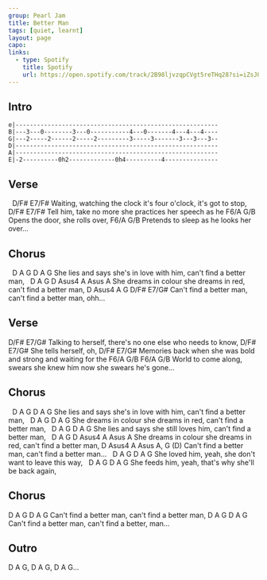 ```yaml
---
group: Pearl Jam
title: Better Man
tags: [quiet, learnt]
layout: page
capo: 
links: 
  - type: Spotify
    title: Spotify
    url: https://open.spotify.com/track/2B98ljvzqpCVgt5reTHq28?si=iZsJ0mRtTWmf9OFGs7emow
---
```


## Intro

```chordpro
e|---------------------------------------------------------
B|---3---0--------3---0-----------4---0-------4---4---4----
G|---2-----2------2-----2---------3-----3-------3---3---3--
D|---------------------------------------------------------
A|---------------------------------------------------------
E|-2----------0h2-------------0h4----------4---------------
```

## Verse

&nbsp;    D/F#                              E7/F#
Waiting, watching the clock it's four o'clock, it's got to stop,
&nbsp;    D/F#                        E7/F#
Tell him, take no more she practices her speech as he
F6/A            G/B
Opens the door, she rolls over,
F6/A                    G/B
Pretends to sleep as he looks her over...

## Chorus

&nbsp;    D             A             G         D                 A          G
She lies and says she's in love with him, can't find a better man,
&nbsp;    D              A          G         D                 Asus4      A Asus A
She dreams in colour she dreams in red, can't find a better man,
              D                        Asus4      A G     D/F#   E7/G#
Can't find a better man, can't find a better man,   ohh...

## Verse

D/F#                        E7/G#
Talking to herself, there's no one else who needs to know,
D/F#                 E7/G# <loud>
She tells herself, oh,
D/F#                       E7/G#
Memories back when she was bold and strong and waiting for the
F6/A     G/B         F6/A                        G/B
World to come along, swears she knew him now she swears he's gone...

## Chorus

&nbsp;    D             A             G         D                 A          G
She lies and says she's in love with him, can't find a better man,
&nbsp;    D              A          G         D                 A          G
She dreams in colour she dreams in red, can't find a better man,
&nbsp;    D             A             G          D             A          G
She lies and says she still loves him, can't find a better man,
&nbsp;    D              A          G         D                 Asus4      A Asus A
She dreams in colour she dreams in red, can't find a better man,
              D                        Asus4      A Asus A, G  (D)
Can't find a better man, can't find a better man...
&nbsp;    D             A G     D                  A     G
She loved him,  yeah, she don't want to leave this way,
&nbsp;    D             A G     D                     A      G
She feeds him,  yeah, that's why she'll be back again,

## Chorus

D             A         G D             A         G
  Can't find a better man,  can't find a better man,
D             A         G D             A       G
  Can't find a better man,  can't find a better, man...

## Outro

D A G, D A G, D A G...

